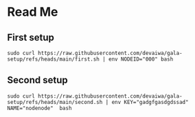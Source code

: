 # Read Me

## First setup

```
sudo curl https://raw.githubusercontent.com/devaiwa/gala-setup/refs/heads/main/first.sh | env NODEID="000" bash 
```

## Second setup

```
sudo curl https://raw.githubusercontent.com/devaiwa/gala-setup/refs/heads/main/second.sh | env KEY="gadgfgasdgdssad" NAME="nodenode"  bash 
```